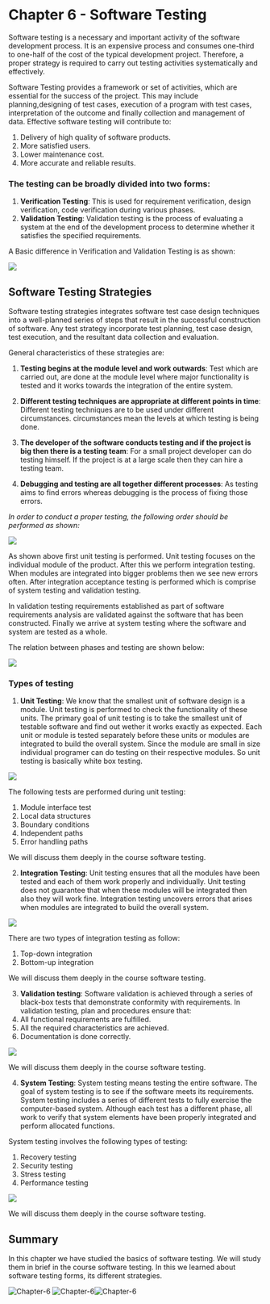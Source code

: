 # Chapter 6 - Software Testing

Software testing is a necessary and important activity of the software development process. It is an expensive process and consumes one-third to one-half of the cost of the typical development project. Therefore, a proper strategy is required to carry out testing activities systematically and effectively.

Software Testing provides a framework or set of activities, which are essential for the success of the project. This may include planning,designing of test cases, execution of a program with test cases, interpretation of the outcome and finally collection and management of data. Effective software testing will contribute to:
1. Delivery of high quality of software products.
2. More satisfied users.
3. Lower maintenance cost.
4. More accurate and reliable results.

### The testing can be broadly divided into two forms:
1. **Verification Testing**: This is used for requirement verification, design verification, code verification during various phases.
2. **Validation Testing**: Validation testing is the process of evaluating a system at the end of the development process to determine whether it satisfies the specified requirements.

A Basic difference in Verification and Validation Testing is as shown:

<img src="https://cdn.softwaretestinghelp.com/wp-content/qa/uploads/2019/07/Verification-Vs-Validation.jpg" height="" width="">

## Software Testing Strategies
Software testing strategies integrates software test case design techniques into a well-planned series of steps that result in the successful construction of software. Any test strategy incorporate test planning, test case design, test execution, and the resultant data collection and evaluation.

 General characteristics of these strategies are:

1. **Testing begins at the module level and work outwards**: Test which are carried out, are done at the module level where major functionality is tested and it works towards the integration of the entire system.

2. **Different testing techniques are appropriate at different points in time**: Different testing techniques are to be used under different circumstances. circumstances mean the levels at which testing is being done.

3. **The developer of the software conducts testing and if the project is big then there is a testing team**: For a small project developer can do testing himself. If the project is at a large scale then they can hire a testing team.

4. **Debugging and testing are all together different processes**: As testing aims to find errors whereas debugging is the process of fixing those errors.

*In order to conduct a proper testing, the following order should be performed as shown:*

<img src="https://www.guru99.com/images/1/System-Testing.png" height="" width="">

As shown above first unit testing is performed. Unit testing focuses on the individual module of the product. After this we perform integration testing. When modules are integrated into bigger problems then we see new errors often. After integration acceptance testing is performed which is comprise of system testing and validation testing.     

In validation testing requirements established as part of software requirements analysis are validated against the software that has been constructed. Finally we arrive at system testing where the software and system are tested as a whole.

The relation between phases and testing are shown below:

<img src="https://www.researchgate.net/publication/267723600/figure/fig2/AS:668917076877320@1536493667544/The-relationship-between-project-development-and-testing-phases-4.png" height="" width="">

### Types of testing

1. **Unit Testing**: 
We know that the smallest unit of software design is a module. Unit testing is performed to check the functionality of these units. The primary goal of unit testing is to take the smallest unit of testable software and find out wether it works exactly as expected. Each unit or module is tested separately before these units or modules are integrated to build the overall system. Since the module are small in size individual programer can do testing on their respective modules. So unit testing is basically white box testing.

<img src="https://prepinsta.com/wp-content/uploads/2019/07/Unit-Testing.png" height="" width="">

The following tests are performed during unit testing:
1. Module interface test
2. Local data structures
3. Boundary conditions
4. Independent paths
5. Error handling paths

We will discuss them deeply in the course software testing.

2. **Integration Testing**: Unit testing ensures that all the modules have been tested and each of them work  properly and individually. Unit testing does not guarantee that when these modules will be integrated then also they will work fine. Integration testing uncovers errors that arises when modules are integrated to build the overall system.

<img src="https://kithnkin0508.files.wordpress.com/2017/05/what-is-integrationtesting.png" height="" width="">

There are two types of integration testing as follow:
1. Top-down integration
2. Bottom-up integration

We will discuss them deeply in the course software testing.

3. **Validation testing**: Software validation is achieved through a series of black-box tests that demonstrate conformity with requirements. In validation testing, plan and procedures ensure that:
1. All functional requirements are fulfilled.
2. All the required characteristics are achieved.
3. Documentation is done correctly. 

<img src="https://www.professionalqa.com/assets/images/v-model.png" height="" width="">

We will discuss them deeply in the course software testing.

4. **System Testing**: System testing means testing the entire software. The goal of system testing is to see if the software meets its requirements. System testing includes a series of different tests to fully exercise the computer-based system. Although each test has a different phase, all work to verify that system elements have been properly integrated and perform allocated functions.

System testing involves the following types of testing:
1. Recovery testing 
2. Security testing
3. Stress testing
4. Performance testing

<img src="https://cdn.educba.com/academy/wp-content/uploads/2019/05/Types-of-System-Testing-3.png" height="" width="">

We will discuss them deeply in the course software testing.

## Summary

In this chapter we have studied the basics of software testing. We will study them in brief in the course software testing. In this we learned about software testing forms, its different strategies.


 ![Chapter-6](https://img.shields.io/static/v1?label=Finished&message=Software-Testing&color=red) ![Chapter-6](https://img.shields.io/static/v1?label=Source&message=&color==orange)![Chapter-6](https://img.shields.io/static/v1?label=PRs&message=Welcome&color=blue)

